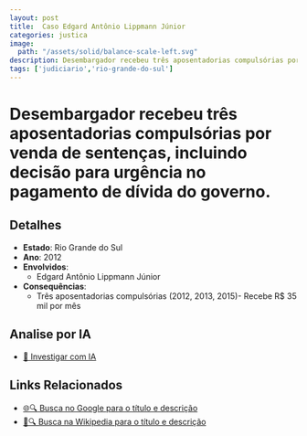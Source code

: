 ```yaml
---
layout: post
title:  Caso Edgard Antônio Lippmann Júnior
categories: justica
image:
  path: "/assets/solid/balance-scale-left.svg"
description: Desembargador recebeu três aposentadorias compulsórias por venda de sentenças✧  incluindo decisão para urgência no pagamento de dívida do governo.Edgard Antônio Lippmann Júnior
tags: ['judiciario','rio-grande-do-sul']
---
```


# Desembargador recebeu três aposentadorias compulsórias por venda de sentenças, incluindo decisão para urgência no pagamento de dívida do governo.

## Detalhes
- **Estado**: Rio Grande do Sul
- **Ano**: 2012
- **Envolvidos**:
  - Edgard Antônio Lippmann Júnior
- **Consequências**:
  - Três aposentadorias compulsórias (2012, 2013, 2015)- Recebe R$ 35 mil por mês

## Analise por IA
- [🤖 Investigar com IA](https://www.perplexity.ai/search?q=Caso%20Edgard%20Ant%C3%B4nio%20Lippmann%20J%C3%BAnior%20Desembargador%20recebeu%20tr%C3%AAs%20aposentadorias%20compuls%C3%B3rias%20por%20venda%20de%20senten%C3%A7as%2C%20incluindo%20decis%C3%A3o%20para%20urg%C3%AAncia%20no%20pagamento%20de%20d%C3%ADvida%20do%20governo.%20Rio%20Grande%20do%20Sul)

## Links Relacionados
- [🌐🔍 Busca no Google para o título e descrição](https://www.google.com/search?q=Caso%20Edgard%20Ant%C3%B4nio%20Lippmann%20J%C3%BAnior%20Desembargador%20recebeu%20tr%C3%AAs%20aposentadorias%20compuls%C3%B3rias%20por%20venda%20de%20senten%C3%A7as%2C%20incluindo%20decis%C3%A3o%20para%20urg%C3%AAncia%20no%20pagamento%20de%20d%C3%ADvida%20do%20governo.%20Rio%20Grande%20do%20Sul)
- [📖🔍 Busca na Wikipedia para o título e descrição](https://pt.wikipedia.org/w/index.php?search=Caso%20Edgard%20Ant%C3%B4nio%20Lippmann%20J%C3%BAnior%20Desembargador%20recebeu%20tr%C3%AAs%20aposentadorias%20compuls%C3%B3rias%20por%20venda%20de%20senten%C3%A7as%2C%20incluindo%20decis%C3%A3o%20para%20urg%C3%AAncia%20no%20pagamento%20de%20d%C3%ADvida%20do%20governo.%20Rio%20Grande%20do%20Sul)

